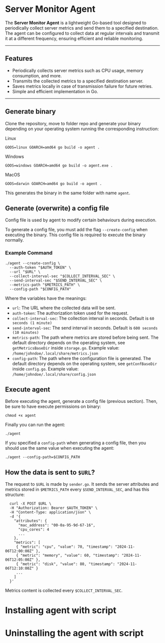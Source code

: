 # Server Monitor Agent

The **Server Monitor Agent** is a lightweight Go-based tool designed to periodically collect server metrics and send them to a specified destination. The agent can be configured to collect data at regular intervals and transmit it at a different frequency, ensuring efficient and reliable monitoring.

---

## Features
- Periodically collects server metrics such as CPU usage, memory consumption, and more.
- Transmits the collected metrics to a specified destination server.
- Saves metrics locally in case of transmission failure for future retries.
- Simple and efficient implementation in Go.

---

## Generate binary

Clone the repository, move to folder repo and generate your binary depending on your operating system running the corresponding instruction:

Linux
```
GOOS=linux GOARCH=amd64 go build -o agent .
```

Windows
```
GOOS=windows GOARCH=amd64 go build -o agent.exe .
```

MacOS
```
GOOS=darwin GOARCH=amd64 go build -o agent .
```

This generates the binary in the same folder with name `agent`.

## Generate (overwrite) a config file

Config file is used by agent to modify certain behaviours during execution.

To generate a config file, you must add the flag `--create-config` when executing the binary. This config file is required to execute the binary normally.


### Example Command
```
./agent --create-config \
  --auth-token "$AUTH_TOKEN" \
  --url "$URL" \
  --collect-interval-sec "$COLLECT_INTERVAL_SEC" \
  --send-interval-sec "$SEND_INTERVAL_SEC" \
  --metrics-path "$METRICS_PATH" \
  --config-path "$CONFIG_PATH"
```

Where the variables have the meanings:

* `url`: The URL where the collected data will be sent.
* `auth-token`: The authorization token used for the request.
* `collect-interval-sec`: The collection interval in seconds. Default is `60 seconds (1 minute)`
* `send-interval-sec`: The send interval in seconds. Default is `600 seconds (10 minutes)`
* `metrics-path`: The path where metrics are stored before being sent. The default directory depends on the operating system, see `getMetricsBaseDir` inside `storage.go`. Example value: `/home/johndoe/.local/share/metrics.json`
* `config-path`: The path where the configuration file is generated. The default directory depends on the operating system, see `getConfBaseDir` inside `config.go`. Example value: `/home/johndoe/.local/share/config.json`

## Execute agent

Before executing the agent, generate a config file (previous section).
Then, be sure to have execute permissions on binary:

```
chmod +x agent
```

Finally you can run the agent:

```
./agent
```

If you specified a `config-path` when generating a config file, then you should use the same value when executing the agent:

```
./agent --config-path=$CONFIG_PATH
```

## How the data is sent to `$URL`?

The request to `$URL` is made by `sender.go`. It sends the server attributes and metrics stored in `$METRICS_PATH` every `$SEND_INTERVAL_SEC`, and has this structure:

```
  curl -X POST $URL \
  -H "Authorization: Bearer $AUTH_TOKEN" \
  -H "Content-Type: application/json" \
  -d '{
    "attributes": {
      "mac_address": "00-0a-95-9d-67-16",
      "cpu_cores": 4
      ...
    },
    "metrics": [
     { "metric": "cpu", "value": 70, "timestamp": "2024-11-06T12:00:00Z" },
     { "metric": "memory", "value": 60, "timestamp": "2024-11-06T12:05:00Z" },
     { "metric": "disk", "value": 80, "timestamp": "2024-11-06T12:10:00Z" }
     ...
    ]
  }'
```

Metrics content is collected every `$COLLECT_INTERVAL_SEC`.

# Installing agent with script


# Uninstalling the agent with script
